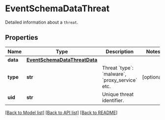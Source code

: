 # EventSchemaDataThreat

Detailed information about a `threat`.

## Properties
Name | Type | Description | Notes
------------ | ------------- | ------------- | -------------
**data** | [**EventSchemaDataThreatData**](EventSchemaDataThreatData.md) |  | 
**type** | **str** | Threat &#x60;type&#x60;: &#x60;malware&#x60;, &#x60;proxy_service&#x60; etc. | [optional] 
**uid** | **str** | Unique threat identifier. | 

[[Back to Model list]](../README.md#documentation-for-models) [[Back to API list]](../README.md#documentation-for-api-endpoints) [[Back to README]](../README.md)


